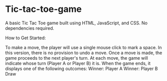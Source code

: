 # Tic-tac-toe-game
A basic Tic Tac Toe game built using HTML, JavaScript, and CSS. No dependencies required.

How to Get Started:

To make a move, the player will use a single mouse click to mark a space. In this version, there is no provision to undo a move. Once a move is made, the game proceeds to the next player's turn.
At each move, the game will indicate whose turn (Player A or Player B) it is. When the game ends, it displays one of the following outcomes:
Winner: Player A
Winner: Player B
Draw
